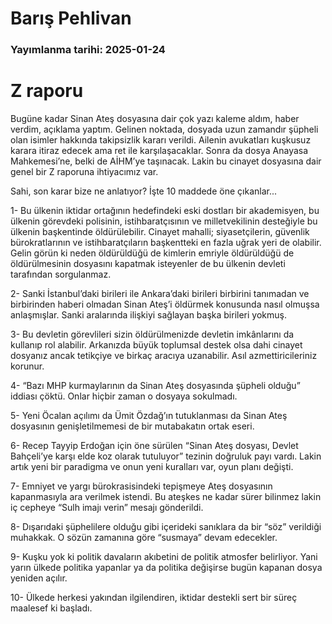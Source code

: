 # Barış Pehlivan

### Yayımlanma tarihi: 2025-01-24

# Z raporu

Bugüne kadar Sinan Ateş dosyasına dair çok yazı kaleme aldım, haber verdim, açıklama yaptım. Gelinen noktada, dosyada uzun zamandır şüpheli olan isimler hakkında takipsizlik kararı verildi. Ailenin avukatları kuşkusuz karara itiraz edecek ama ret ile karşılaşacaklar. Sonra da dosya Anayasa Mahkemesi’ne, belki de AİHM’ye taşınacak. Lakin bu cinayet dosyasına dair genel bir Z raporuna ihtiyacımız var.

Sahi, son karar bize ne anlatıyor? İşte 10 maddede öne çıkanlar...

1- Bu ülkenin iktidar ortağının hedefindeki eski dostları bir akademisyen, bu ülkenin görevdeki polisinin, istihbaratçısının ve milletvekilinin desteğiyle bu ülkenin başkentinde öldürülebilir. Cinayet mahalli; siyasetçilerin, güvenlik bürokratlarının ve istihbaratçıların başkentteki en fazla uğrak yeri de olabilir. Gelin görün ki neden öldürüldüğü de kimlerin emriyle öldürüldüğü de öldürülmesinin dosyasını kapatmak isteyenler de bu ülkenin devleti tarafından sorgulanmaz.

2- Sanki İstanbul’daki birileri ile Ankara’daki birileri birbirini tanımadan ve birbirinden haberi olmadan Sinan Ateş’i öldürmek konusunda nasıl olmuşsa anlaşmışlar. Sanki aralarında ilişkiyi sağlayan başka birileri yokmuş.

3- Bu devletin görevlileri sizin öldürülmenizde devletin imkânlarını da kullanıp rol alabilir. Arkanızda büyük toplumsal destek olsa dahi cinayet dosyanız ancak tetikçiye ve birkaç aracıya uzanabilir. Asıl azmettiricileriniz korunur.

4- “Bazı MHP kurmaylarının da Sinan Ateş dosyasında şüpheli olduğu” iddiası çöktü. Onlar hiçbir zaman o dosyaya sokulmadı.

5- Yeni Öcalan açılımı da Ümit Özdağ’ın tutuklanması da Sinan Ateş dosyasının genişletilmemesi de bir mutabakatın ortak eseri.

6- Recep Tayyip Erdoğan için öne sürülen “Sinan Ateş dosyası, Devlet Bahçeli’ye karşı elde koz olarak tutuluyor” tezinin doğruluk payı vardı. Lakin artık yeni bir paradigma ve onun yeni kuralları var, oyun planı değişti.

7- Emniyet ve yargı bürokrasisindeki tepişmeye Ateş dosyasının kapanmasıyla ara verilmek istendi. Bu ateşkes ne kadar sürer bilinmez lakin iç cepheye “Sulh imajı verin” mesajı gönderildi.

8- Dışarıdaki şüphelilere olduğu gibi içerideki sanıklara da bir “söz” verildiği muhakkak. O sözün zamanına göre “susmaya” devam edecekler.

9- Kuşku yok ki politik davaların akıbetini de politik atmosfer belirliyor. Yani yarın ülkede politika yapanlar ya da politika değişirse bugün kapanan dosya yeniden açılır.

10- Ülkede herkesi yakından ilgilendiren, iktidar destekli sert bir süreç maalesef ki başladı.

